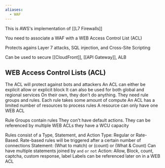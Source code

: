 ```yaml
---
aliases:
  - WAF
---
```

This is AWS's implementation of [[L7 Firewalls]]

You need to associate a WAF with a WEB Access Control List (ACL)

Protects agains Layer 7 attacks, SQL injection, and Cross-Site Scripting

Can be used to secure [[CloudFront]], [[API Gateway]], ALB
## WEB Access Control Lists (ACL)
The ACL will protect against bots and attackers
An ACL can either be explicit allow or explicit block
It can also be used for both global and regional services
On their own, they don't do anything. They need rule groups and rules.
Each rule takes some amount of compute
An ACL has a limited number of resources to process rules
A resource can only have one WEB ACL

Rule Groups contain rules
	They con't have default actions.
	They can be referenced by multiple WEB ACLs
	they have a WCU capacity 

Rules consist of a Type, Statement, and Action
	Type: Regular or Rate-Based. Rate-based rules will be triggered after a certain number of connections
	Statement: (What to match) or (count) or (What & Count)
		Can have multiple statements joined by `and` `or` `not`
	Action: Allow, Block, count, captcha, custom response, label
Labels can be referenced later on in a WEB ACL

